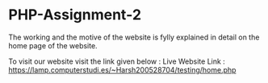 # PHP-Assignment-2
The working and the motive of the website is fylly explained in detail on the home page of the website.

To visit our website visit the link given below :
Live Website Link : https://lamp.computerstudi.es/~Harsh200528704/testing/home.php


